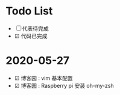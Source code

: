 # Todo List

* ☐ 代表待完成
* ☑︎ 代码已完成

# 2020-05-27

* ☑︎  博客园 : vim 基本配置
* ☑︎  博客园 : Raspberry pi 安装 oh-my-zsh
